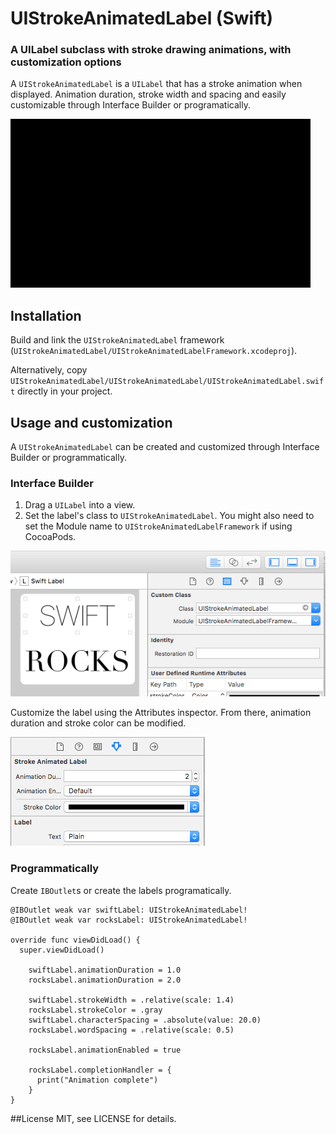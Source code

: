 # UIStrokeAnimatedLabel (Swift)
### A UILabel subclass with stroke drawing animations, with customization options

A `UIStrokeAnimatedLabel` is a `UILabel` that has a stroke animation when displayed. 
Animation duration, stroke width and spacing and easily customizable through Interface Builder or programatically.

![UIStrokeAnimatedLabel Demo](demo.gif)

## Installation

Build and link the `UIStrokeAnimatedLabel` framework (`UIStrokeAnimatedLabel/UIStrokeAnimatedLabelFramework.xcodeproj`).

Alternatively, copy `UIStrokeAnimatedLabel/UIStrokeAnimatedLabel/UIStrokeAnimatedLabel.swift` directly in your project.

## Usage and customization

A `UIStrokeAnimatedLabel` can be created and customized through Interface Builder or programmatically.

### Interface Builder

1. Drag a `UILabel` into a view.
2. Set the label's class to `UIStrokeAnimatedLabel`. You might also need to set the Module name to `UIStrokeAnimatedLabelFramework` if using CocoaPods.

![UIStrokeAnimatedLabel Interface Builder Setup](ib-setup.png) 

Customize the label using the Attributes inspector. From there, animation duration and stroke color can be modified.

![UIStrokeAnimatedLabel Interface Builder Customization](ib-customization.png)

### Programmatically

Create `IBOutlet`s or create the labels programatically.

  ```
  @IBOutlet weak var swiftLabel: UIStrokeAnimatedLabel!
  @IBOutlet weak var rocksLabel: UIStrokeAnimatedLabel!

  override func viewDidLoad() {
    super.viewDidLoad()

      swiftLabel.animationDuration = 1.0
      rocksLabel.animationDuration = 2.0

      swiftLabel.strokeWidth = .relative(scale: 1.4)
      rocksLabel.strokeColor = .gray
      swiftLabel.characterSpacing = .absolute(value: 20.0)
      rocksLabel.wordSpacing = .relative(scale: 0.5)

      rocksLabel.animationEnabled = true
      
      rocksLabel.completionHandler = {
        print("Animation complete")
      }
  }

```
##License
MIT, see LICENSE for details.
